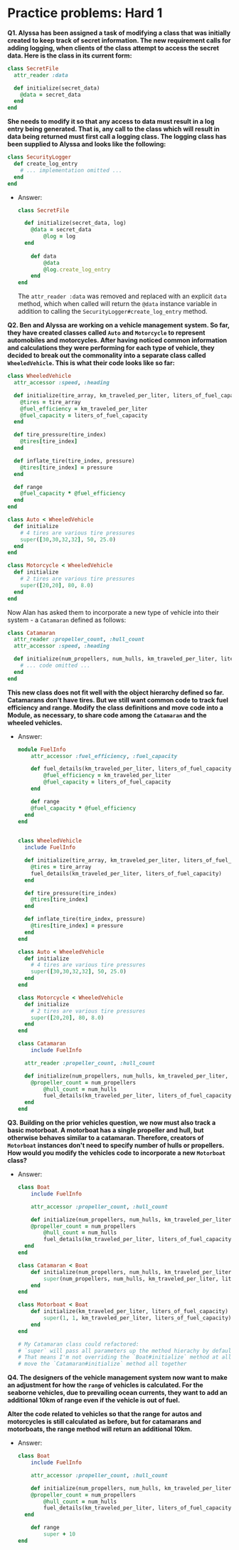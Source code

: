 # Practice problems: Hard 1

**Q1. Alyssa has been assigned a task of modifying a class that was initially created to keep track of secret information. The new requirement calls for adding logging, when clients of the class attempt to access the secret data. Here is the class in its current form:**

```ruby
class SecretFile
  attr_reader :data

  def initialize(secret_data)
    @data = secret_data
  end
end
```

**She needs to modify it so that any access to data must result in a log entry being generated. That is, any call to the class which will result in data being returned must first call a logging class. The logging class has been supplied to Alyssa and looks like the following:**

```ruby
class SecurityLogger
  def create_log_entry
    # ... implementation omitted ...
  end
end
```

- Answer:

    ```ruby
    class SecretFile

      def initialize(secret_data, log)
        @data = secret_data
    		@log = log
      end
    	
    	def data
    		@data
    		@log.create_log_entry
    	end
    end

    ```

    The `attr_reader :data` was removed and replaced with an explicit `data` method, which when called will return the `@data` instance variable in addition to calling the `SecurityLogger#create_log_entry` method.

**Q2. Ben and Alyssa are working on a vehicle management system. So far, they have created classes called `Auto` and `Motorcycle` to represent automobiles and motorcycles. After having noticed common information and calculations they were performing for each type of vehicle, they decided to break out the commonality into a separate class called `WheeledVehicle`. This is what their code looks like so far:**

```ruby
class WheeledVehicle
  attr_accessor :speed, :heading

  def initialize(tire_array, km_traveled_per_liter, liters_of_fuel_capacity)
    @tires = tire_array
    @fuel_efficiency = km_traveled_per_liter
    @fuel_capacity = liters_of_fuel_capacity
  end

  def tire_pressure(tire_index)
    @tires[tire_index]
  end

  def inflate_tire(tire_index, pressure)
    @tires[tire_index] = pressure
  end

  def range
    @fuel_capacity * @fuel_efficiency
  end
end

class Auto < WheeledVehicle
  def initialize
    # 4 tires are various tire pressures
    super([30,30,32,32], 50, 25.0)
  end
end

class Motorcycle < WheeledVehicle
  def initialize
    # 2 tires are various tire pressures
    super([20,20], 80, 8.0)
  end
end
```

Now Alan has asked them to incorporate a new type of vehicle into their system - a `Catamaran` defined as follows:

```ruby
class Catamaran
  attr_reader :propeller_count, :hull_count
  attr_accessor :speed, :heading

  def initialize(num_propellers, num_hulls, km_traveled_per_liter, liters_of_fuel_capacity)
    # ... code omitted ...
  end
end
```

**This new class does not fit well with the object hierarchy defined so far. Catamarans don't have tires. But we still want common code to track fuel efficiency and range. Modify the class definitions and move code into a Module, as necessary, to share code among the `Catamaran` and the wheeled vehicles.**

- Answer:

    ```ruby
    module FuelInfo
    	attr_accessor :fuel_efficiency, :fuel_capacity

    	def fuel_details(km_traveled_per_liter, liters_of_fuel_capacity)
    		@fuel_efficiency = km_traveled_per_liter
    		@fuel_capacity = liters_of_fuel_capacity
    	end

    	def range
        @fuel_capacity * @fuel_efficiency
      end
    end
    		

    class WheeledVehicle
      include FuelInfo

      def initialize(tire_array, km_traveled_per_liter, liters_of_fuel_capacity)
        @tires = tire_array
        fuel_details(km_traveled_per_liter, liters_of_fuel_capacity)
      end

      def tire_pressure(tire_index)
        @tires[tire_index]
      end

      def inflate_tire(tire_index, pressure)
        @tires[tire_index] = pressure
      end
    end

    class Auto < WheeledVehicle
      def initialize
        # 4 tires are various tire pressures
        super([30,30,32,32], 50, 25.0)
      end
    end

    class Motorcycle < WheeledVehicle
      def initialize
        # 2 tires are various tire pressures
        super([20,20], 80, 8.0)
      end
    end

    class Catamaran
    	include FuelInfo

      attr_reader :propeller_count, :hull_count

      def initialize(num_propellers, num_hulls, km_traveled_per_liter, liters_of_fuel_capacity)
        @propeller_count = num_propellers
    		@hull_count = num_hulls
    		fuel_details(km_traveled_per_liter, liters_of_fuel_capacity)
      end
    end
    ```

**Q3. Building on the prior vehicles question, we now must also track a basic motorboat. A motorboat has a single propeller and hull, but otherwise behaves similar to a catamaran. Therefore, creators of `Motorboat` instances don't need to specify number of hulls or propellers. How would you modify the vehicles code to incorporate a new `Motorboat` class?**

- Answer:

    ```ruby
    class Boat
    	include FuelInfo

    	attr_accessor :propeller_count, :hull_count

    	def initialize(num_propellers, num_hulls, km_traveled_per_liter, liters_of_fuel_capacity)
        @propeller_count = num_propellers
    		@hull_count = num_hulls
    		fuel_details(km_traveled_per_liter, liters_of_fuel_capacity)
      end
    end

    class Catamaran < Boat
    	def initialize(num_propellers, num_hulls, km_traveled_per_liter, liters_of_fuel_capacity)
    		super(num_propellers, num_hulls, km_traveled_per_liter, liters_of_fuel_capacity)
    	end
    end

    class Motorboat < Boat
    	def initialize(km_traveled_per_liter, liters_of_fuel_capacity)
    		super(1, 1, km_traveled_per_liter, liters_of_fuel_capacity)
    	end
    end

    # My Catamaran class could refactored:
    # `super` will pass all parameters up the method hierachy by default so I could remove all the `super` arguments
    # That means I'm not overriding the `Boat#initialize` method at all, so I can
    # move the `Catamaran#initialize` method all together
    ```

**Q4. The designers of the vehicle management system now want to make an adjustment for how the `range` of vehicles is calculated. For the seaborne vehicles, due to prevailing ocean currents, they want to add an additional 10km of range even if the vehicle is out of fuel.**

**Alter the code related to vehicles so that the range for autos and motorcycles is still calculated as before, but for catamarans and motorboats, the range method will return an additional 10km.**

- Answer:

    ```ruby
    class Boat
    	include FuelInfo

    	attr_accessor :propeller_count, :hull_count

    	def initialize(num_propellers, num_hulls, km_traveled_per_liter, liters_of_fuel_capacity)
        @propeller_count = num_propellers
    		@hull_count = num_hulls
    		fuel_details(km_traveled_per_liter, liters_of_fuel_capacity)
      end

    	def range
    		super + 10
    end
    ```